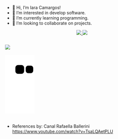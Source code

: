 - 👋 Hi, I’m Iara Camargos!
- 👀 I’m interested in develop software.
- 🌱 I’m currently learning programming.
- 💞️ I’m looking to collaborate on projects.


<div align="center">
  <a href="https://github.com/IC12">
  <img height="180em" src="https://github-readme-stats.vercel.app/api?username=IC12&show_icons=true&theme=tokyonight&include_all_commits=true&count_private=true"/>
  <img height="180em" src="https://github-readme-stats.vercel.app/api/top-langs/?username=IC12&layout=compact&langs_count=7&theme=tokyonight"/>
</div>  
  
  ##
 
<div> 
  <a href="https://www.linkedin.com/in/iara-camargos-620007213/" target="_blank"><img src="https://img.shields.io/badge/-LinkedIn-%230077B5?style=for-the-badge&logo=linkedin&logoColor=white" target="_blank"></a> 
 
  ![Snake animation](https://github.com/IC12/IC12/blob/output/github-contribution-grid-snake.svg) 
</div>

 ##
  
- References by: Canal Rafaella Ballerini https://www.youtube.com/watch?v=TsaLQAetPLU
